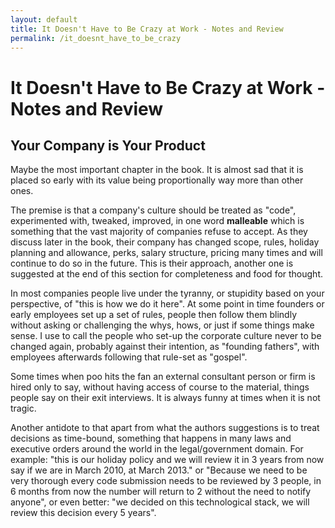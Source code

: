 ```yaml
---
layout: default
title: It Doesn't Have to Be Crazy at Work - Notes and Review
permalink: /it_doesnt_have_to_be_crazy
---
```


# It Doesn't Have to Be Crazy at Work - Notes and Review

## Your Company is Your Product

Maybe the most important chapter in the book. It is almost sad that it is placed
so early with its value being proportionally way more than other ones.

The premise is that a company's culture should be treated as "code",
experimented with, tweaked, improved, in one word **malleable** which is
something that the vast majority of companies refuse to accept. As they discuss
later in the book, their company has changed scope, rules, holiday planning and
allowance, perks, salary structure, pricing many times and will continue to do
so in the future. This is their approach, another one is suggested at the end
of this section for completeness and food for thought.

In most companies people live under the tyranny, or stupidity based on your
perspective, of "this is how we do it here". At some point in time founders or
early employees set up a set of rules, people then follow them blindly without
asking or challenging the whys, hows, or just if some things make sense.
I use to call the people who set-up the corporate culture never to be changed
again, probably against their intention, as "founding fathers", with employees
afterwards following that rule-set as "gospel".

Some times when poo hits the fan an external consultant person or firm is hired
only to say, without having access of course to the material, things people say
on their exit interviews. It is always funny at times when it is not tragic.

Another antidote to that apart from what the authors suggestions is to treat
decisions as time-bound, something that happens in many laws and executive
orders around the world in the legal/government domain. For example: "this is
our holiday policy and we will review it in 3 years from now say if we are
in March 2010, at March 2013." or "Because we need to be very thorough every
code submission needs to be reviewed by 3 people, in 6 months from now the
number will return to 2 without the need to notify anyone", or even better:
"we decided on this technological stack, we will review this decision every
5 years".
